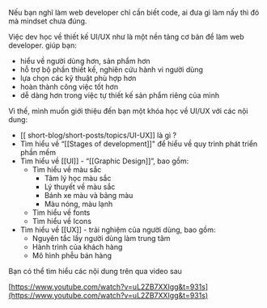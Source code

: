 Nếu bạn nghĩ làm web developer chỉ cần biết code, ai đưa gì làm nấy thì đó mà mindset chưa đúng.

Việc dev học về thiết kế UI/UX như là một nền tảng cơ bản để làm web developer. giúp bạn:

-   hiểu về người dùng hơn, sản phẩm hơn
-   hỗ trợ bộ phần thiết kế, nghiên cứu hành vi người dùng
-   lựa chọn các kỹ thuật phù hợp hơn
-   hoàn thành công việc tốt hơn
-   dễ dàng hơn trong việc tự thiết kế sản phẩm riêng của mình

Vì thế, mình muốn giới thiệu đến bạn một khóa học về UI/UX với các nội dung:

- [[  short-blog/short-posts/topics/UI-UX]] là gì ?
-   Tìm hiểu về “[[Stages of development]]" để hiểu về quy trình phát triển phần mềm
-   Tìm hiểu về [[UI]] - “[[Graphic Design]]”, bao gồm:
    -   Tìm hiểu về màu sắc
        -   Tâm lý học màu sắc
        -   Lý thuyết về màu sắc
        -   Bánh xe màu và bảng màu
        -   Màu nóng, màu lạnh
    -   Tìm hiểu về fonts
    -   Tìm hiểu về Icons
-   Tìm hiểu về [[UX]] - trải nghiệm của người dùng, bao gồm:
    -   Nguyên tắc lấy người dùng làm trung tâm
    -   Hành trình của khách hàng
    -   Mô hình phễu bán hàng

Bạn có thể tìm hiểu các nội dung trên qua video sau

[](https://www.youtube.com/watch?v=uL2ZB7XXIgg&t=931s)[https://www.youtube.com/watch?v=uL2ZB7XXIgg&t=931s](https://www.youtube.com/watch?v=uL2ZB7XXIgg&t=931s)
